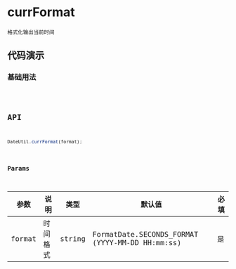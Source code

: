 # currFormat

`格式化输出当前时间`


## 代码演示

### 基础用法
<code src="./currFormat-use" />


## API
```jsx | pure
DateUtil.currFormat(format);
```

### Params
| 参数   | 说明     | 类型   | 默认值                                          | 必填 |
| ------ | -------- | ------ | ----------------------------------------------- | ---- |
| format | 时间格式 | string | FormatDate.SECONDS_FORMAT (YYYY-MM-DD HH:mm:ss) | 是   |
